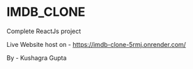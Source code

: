 # IMDB_CLONE
Complete ReactJs project 



Live Website host on - https://imdb-clone-5rmj.onrender.com/


By - Kushagra Gupta

